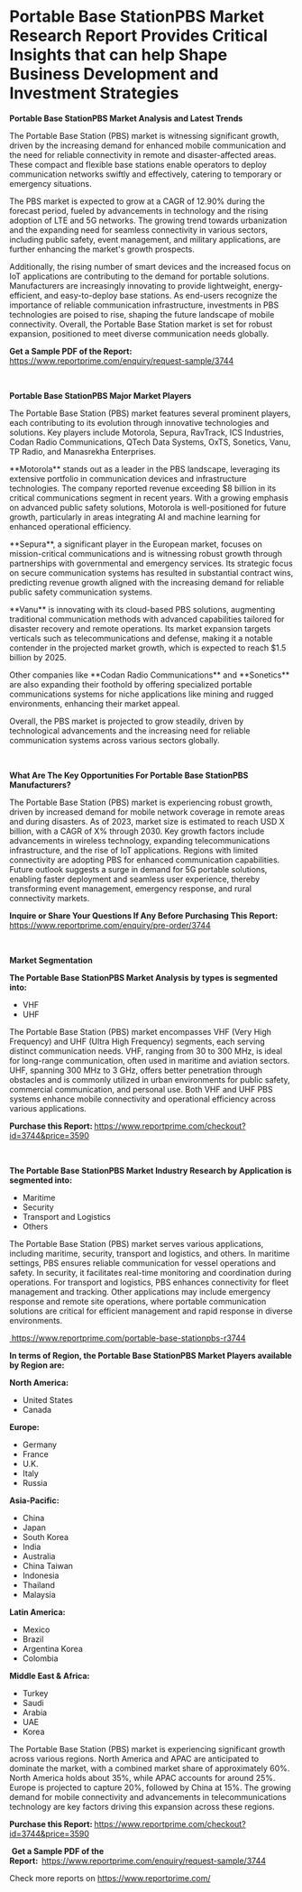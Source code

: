 <p><h1>Portable Base StationPBS Market Research Report Provides Critical Insights that can help Shape Business Development and Investment Strategies</h1></p><p><strong>Portable Base StationPBS Market Analysis and Latest Trends</strong></p>
<p><p>The Portable Base Station (PBS) market is witnessing significant growth, driven by the increasing demand for enhanced mobile communication and the need for reliable connectivity in remote and disaster-affected areas. These compact and flexible base stations enable operators to deploy communication networks swiftly and effectively, catering to temporary or emergency situations.</p><p>The PBS market is expected to grow at a CAGR of 12.90% during the forecast period, fueled by advancements in technology and the rising adoption of LTE and 5G networks. The growing trend towards urbanization and the expanding need for seamless connectivity in various sectors, including public safety, event management, and military applications, are further enhancing the market's growth prospects. </p><p>Additionally, the rising number of smart devices and the increased focus on IoT applications are contributing to the demand for portable solutions. Manufacturers are increasingly innovating to provide lightweight, energy-efficient, and easy-to-deploy base stations. As end-users recognize the importance of reliable communication infrastructure, investments in PBS technologies are poised to rise, shaping the future landscape of mobile connectivity. Overall, the Portable Base Station market is set for robust expansion, positioned to meet diverse communication needs globally.</p></p>
<p><strong>Get a Sample PDF of the Report:&nbsp;</strong> <a href="https://www.reportprime.com/enquiry/request-sample/3744?utm_campaign=3456&utm_medium=2&utm_source=Github&utm_content=ia&utm_term=18032025&utm_id=portable-base-stationpbs">https://www.reportprime.com/enquiry/request-sample/3744</a></p>
<p>&nbsp;</p>
<p><strong>Portable Base StationPBS Major Market Players</strong></p>
<p><p>The Portable Base Station (PBS) market features several prominent players, each contributing to its evolution through innovative technologies and solutions. Key players include Motorola, Sepura, RavTrack, ICS Industries, Codan Radio Communications, QTech Data Systems, OxTS, Sonetics, Vanu, TP Radio, and Manasrekha Enterprises.</p><p>**Motorola** stands out as a leader in the PBS landscape, leveraging its extensive portfolio in communication devices and infrastructure technologies. The company reported revenue exceeding $8 billion in its critical communications segment in recent years. With a growing emphasis on advanced public safety solutions, Motorola is well-positioned for future growth, particularly in areas integrating AI and machine learning for enhanced operational efficiency.</p><p>**Sepura**, a significant player in the European market, focuses on mission-critical communications and is witnessing robust growth through partnerships with governmental and emergency services. Its strategic focus on secure communication systems has resulted in substantial contract wins, predicting revenue growth aligned with the increasing demand for reliable public safety communication systems.</p><p>**Vanu** is innovating with its cloud-based PBS solutions, augmenting traditional communication methods with advanced capabilities tailored for disaster recovery and remote operations. Its market expansion targets verticals such as telecommunications and defense, making it a notable contender in the projected market growth, which is expected to reach $1.5 billion by 2025.</p><p>Other companies like **Codan Radio Communications** and **Sonetics** are also expanding their foothold by offering specialized portable communications systems for niche applications like mining and rugged environments, enhancing their market appeal.</p><p>Overall, the PBS market is projected to grow steadily, driven by technological advancements and the increasing need for reliable communication systems across various sectors globally.</p></p>
<p>&nbsp;</p>
<p><strong>What Are The Key Opportunities For Portable Base StationPBS Manufacturers?</strong></p>
<p><p>The Portable Base Station (PBS) market is experiencing robust growth, driven by increased demand for mobile network coverage in remote areas and during disasters. As of 2023, market size is estimated to reach USD X billion, with a CAGR of X% through 2030. Key growth factors include advancements in wireless technology, expanding telecommunications infrastructure, and the rise of IoT applications. Regions with limited connectivity are adopting PBS for enhanced communication capabilities. Future outlook suggests a surge in demand for 5G portable solutions, enabling faster deployment and seamless user experience, thereby transforming event management, emergency response, and rural connectivity markets.</p></p>
<p><strong>Inquire or Share Your Questions If Any Before Purchasing This Report:</strong> <a href="https://www.reportprime.com/enquiry/pre-order/3744?utm_campaign=3456&utm_medium=2&utm_source=Github&utm_content=ia&utm_term=18032025&utm_id=portable-base-stationpbs">https://www.reportprime.com/enquiry/pre-order/3744</a></p>
<p>&nbsp;</p>
<p><strong>Market Segmentation</strong></p>
<p><strong>The Portable Base StationPBS Market Analysis by types is segmented into:</strong></p>
<p><ul><li>VHF</li><li>UHF</li></ul></p>
<p><p>The Portable Base Station (PBS) market encompasses VHF (Very High Frequency) and UHF (Ultra High Frequency) segments, each serving distinct communication needs. VHF, ranging from 30 to 300 MHz, is ideal for long-range communication, often used in maritime and aviation sectors. UHF, spanning 300 MHz to 3 GHz, offers better penetration through obstacles and is commonly utilized in urban environments for public safety, commercial communication, and personal use. Both VHF and UHF PBS systems enhance mobile connectivity and operational efficiency across various applications.</p></p>
<p><strong>Purchase this Report:&nbsp;</strong><a href="https://www.reportprime.com/checkout?id=3744&price=3590&utm_campaign=3456&utm_medium=2&utm_source=Github&utm_content=ia&utm_term=18032025&utm_id=portable-base-stationpbs">https://www.reportprime.com/checkout?id=3744&price=3590</a></p>
<p>&nbsp;</p>
<p><strong>The Portable Base StationPBS Market Industry Research by Application is segmented into:</strong></p>
<p><ul><li>Maritime</li><li>Security</li><li>Transport and Logistics</li><li>Others</li></ul></p>
<p><p>The Portable Base Station (PBS) market serves various applications, including maritime, security, transport and logistics, and others. In maritime settings, PBS ensures reliable communication for vessel operations and safety. In security, it facilitates real-time monitoring and coordination during operations. For transport and logistics, PBS enhances connectivity for fleet management and tracking. Other applications may include emergency response and remote site operations, where portable communication solutions are critical for efficient management and rapid response in diverse environments.</p></p>
<p><a href="https://www.reportprime.com/portable-base-stationpbs-r3744?utm_campaign=3456&utm_medium=2&utm_source=Github&utm_content=ia&utm_term=18032025&utm_id=portable-base-stationpbs">&nbsp;https://www.reportprime.com/portable-base-stationpbs-r3744</a></p>
<p><strong>In terms of Region, the Portable Base StationPBS Market Players available by Region are:</strong></p>
<p>
    <p> <strong> North America: </strong>
        <ul>
            <li>United States</li>
            <li>Canada</li>
        </ul>
        </p> 
    <p> <strong> Europe: </strong>
        <ul>
            <li>Germany</li>
            <li>France</li>
            <li>U.K.</li>
            <li>Italy</li>
            <li>Russia</li>
        </ul>
        </p> 
    <p> <strong> Asia-Pacific: </strong>
        <ul>
            <li>China</li>
            <li>Japan</li>
            <li>South Korea</li>
            <li>India</li>
            <li>Australia</li>
            <li>China Taiwan</li>
            <li>Indonesia</li>
            <li>Thailand</li>
            <li>Malaysia</li>
        </ul>
        </p> 
    <p> <strong> Latin America: </strong>
        <ul>
            <li>Mexico</li>
            <li>Brazil</li>
            <li>Argentina Korea</li>
            <li>Colombia</li>
        </ul>
        </p> 
    <p> <strong> Middle East & Africa: </strong>
        <ul>
            <li>Turkey</li>
            <li>Saudi</li>
            <li>Arabia</li>
            <li>UAE</li>
            <li>Korea</li>
        </ul>
    </p>
    </p>
<p><p>The Portable Base Station (PBS) market is experiencing significant growth across various regions. North America and APAC are anticipated to dominate the market, with a combined market share of approximately 60%. North America holds about 35%, while APAC accounts for around 25%. Europe is projected to capture 20%, followed by China at 15%. The growing demand for mobile connectivity and advancements in telecommunications technology are key factors driving this expansion across these regions.</p></p>
<p><strong>Purchase this Report: </strong><a href="https://www.reportprime.com/checkout?id=3744&price=3590&utm_campaign=3456&utm_medium=2&utm_source=Github&utm_content=ia&utm_term=18032025&utm_id=portable-base-stationpbs">https://www.reportprime.com/checkout?id=3744&price=3590</a></p>
<p>&nbsp;<strong>Get a Sample PDF of the Report:&nbsp;&nbsp;</strong><a href="https://www.reportprime.com/enquiry/request-sample/3744?utm_campaign=3456&utm_medium=2&utm_source=Github&utm_content=ia&utm_term=18032025&utm_id=portable-base-stationpbs">https://www.reportprime.com/enquiry/request-sample/3744</a></p>
<p><strong></strong></p>
<p>Check more reports on <a href="https://www.reportprime.com/?utm_campaign=3456&utm_medium=2&utm_source=Github&utm_content=ia&utm_term=18032025&utm_id=portable-base-stationpbs">https://www.reportprime.com/</a></p>